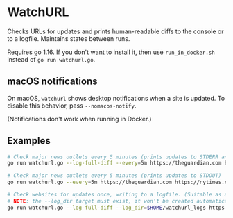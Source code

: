 # WatchURL

Checks URLs for updates and prints human-readable diffs to the console or to a
logfile. Maintains states between runs.

Requires go 1.16. If you don't want to install it, then use `run_in_docker.sh`
instead of `go run watchurl.go`.

## macOS notifications

On macOS, `watchurl` shows desktop notifications when a site is updated. To
disable this behavior, pass `--nomacos-notify`.

(Notifications don't work when running in Docker.)

## Examples

```sh
# Check major news outlets every 5 minutes (prints updates to STDERR and a permanent log file)
go run watchurl.go --log-full-diff --every=5m https://theguardian.com https://nytimes.com
```

```sh
# Check major news outlets every 5 minutes (prints updates to STDOUT)
go run watchurl.go --every=5m https://theguardian.com https://nytimes.com
```

```sh
# Check websites for updates once, writing to a logfile. (Suitable as a cronjob.)
# NOTE: the --log_dir target must exist, it won't be created automatically.
go run watchurl.go --log-full-diff --log_dir=$HOME/watchurl_logs https://theguardian.com https://nytimes.com
```